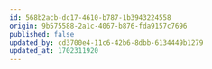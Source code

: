 ```yaml
---
id: 568b2acb-dc17-4610-b787-1b3943224558
origin: 9b575588-2a1c-4067-b876-fda9157c7696
published: false
updated_by: cd3700e4-11c6-42b6-8dbb-6134449b1279
updated_at: 1702311920
---
```

